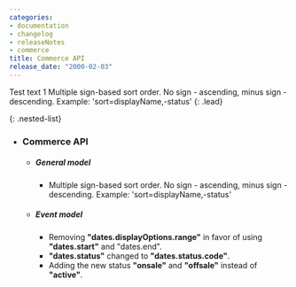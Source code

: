 ```yaml
---
categories:
- documentation
- changelog
- releaseNotes
- commerce
title: Commerce API
release_date: "2000-02-03"
---
```

Test text 1 Multiple sign-based sort order. No sign - ascending, minus sign - descending. Example: 'sort=displayName,-status'
{: .lead}

{: .nested-list}
- ### Commerce API
  + ##### General model
    * Multiple sign-based sort order. No sign - ascending, minus sign - descending. Example: 'sort=displayName,-status'
  + ##### Event model
    * Removing **"dates.displayOptions.range"** in favor of using **"dates.start"** and "dates.end".
    * **"dates.status"** changed to **"dates.status.code"**.
    * Adding the new status **"onsale"** and **"offsale"** instead of **"active"**.
